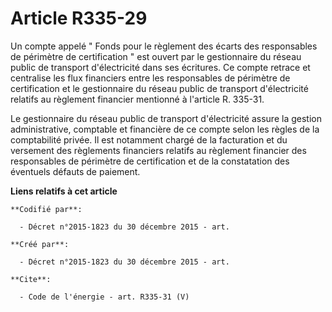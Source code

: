 # Article R335-29

Un compte appelé " Fonds pour le règlement des écarts des responsables de périmètre de certification " est ouvert par le
gestionnaire du réseau public de transport d'électricité dans ses écritures. Ce compte retrace et centralise les flux
financiers entre les responsables de périmètre de certification et le gestionnaire du réseau public de transport
d'électricité relatifs au règlement financier mentionné à l'article R. 335-31. 

Le gestionnaire du réseau public de transport d'électricité assure la gestion administrative, comptable et financière de ce
compte selon les règles de la comptabilité privée. Il est notamment chargé de la facturation et du versement des règlements
financiers relatifs au règlement financier des responsables de périmètre de certification et de la constatation des éventuels
défauts de paiement.

**Liens relatifs à cet article**

	**Codifié par**:

	  - Décret n°2015-1823 du 30 décembre 2015 - art.

	**Créé par**:

	  - Décret n°2015-1823 du 30 décembre 2015 - art.

	**Cite**:

	  - Code de l'énergie - art. R335-31 (V)
